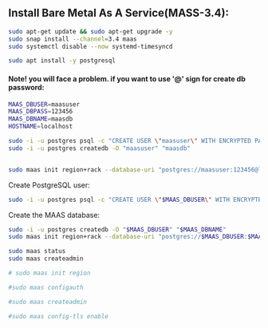 ## Install Bare Metal As A Service(MASS-3.4):

```bash
sudo apt-get update && sudo apt-get upgrade -y
sudo snap install --channel=3.4 maas
sudo systemctl disable --now systemd-timesyncd
```


```bash
sudo apt install -y postgresql
```

#### Note! you will face a problem. if you want to use '@' sign for create db password:

```bash
MAAS_DBUSER=maasuser
MAAS_DBPASS=123456
MAAS_DBNAME=maasdb
HOSTNAME=localhost

```

```bash
sudo -i -u postgres psql -c "CREATE USER \"maasuser\" WITH ENCRYPTED PASSWORD '123456'"
sudo -i -u postgres createdb -O "maasuser" "maasdb"


sudo maas init region+rack --database-uri "postgres://maasuser:123456@localhost/maasdb"
```


Create PostgreSQL user:
```bash
sudo -i -u postgres psql -c "CREATE USER \"$MAAS_DBUSER\" WITH ENCRYPTED PASSWORD '$MAAS_DBPASS'"
```


Create the MAAS database:
```bash
sudo -i -u postgres createdb -O "$MAAS_DBUSER" "$MAAS_DBNAME"
sudo maas init region+rack --database-uri "postgres://$MAAS_DBUSER:$MAAS_DBPASS@$HOSTNAME/$MAAS_DBNAME"
```

```bash
sudo maas status
sudo maas createadmin

# sudo maas init region

#sudo maas configauth

#sudo maas createadmin

#sudo maas config-tls enable
```







